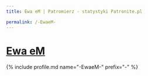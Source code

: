 ```yaml
---
title: Ewa eM | Patromierz - statystyki Patronite.pl

permalink: /-EwaeM-
---
```


# [Ewa eM](https://patronite.pl/-EwaeM-)

{% include profile.md name="-EwaeM-" prefix="-" %}
